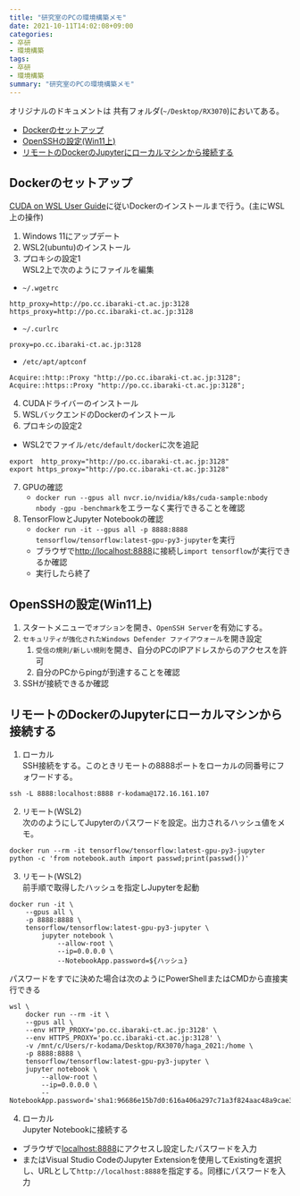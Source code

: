```yaml
---
title: "研究室のPCの環境構築メモ"
date: 2021-10-11T14:02:08+09:00
categories:
- 卒研
- 環境構築
tags:
- 卒研
- 環境構築
summary: "研究室のPCの環境構築メモ"
---
```

オリジナルのドキュメントは
共有フォルダ(`~/Desktop/RX3070`)においてある。


 - [Dockerのセットアップ](#dockerのセットアップ)
 - [OpenSSHの設定(Win11上)](#opensshの設定win11上)
 - [リモートのDockerのJupyterにローカルマシンから接続する](#リモートのdockerのjupyterにローカルマシンから接続する)

## Dockerのセットアップ
[CUDA on WSL User Guide](https://docs.nvidia.com/cuda/wsl-user-guide/index.html)に従いDockerのインストールまで行う。(主にWSL上の操作)
1. Windows 11にアップデート
2. WSL2(ubuntu)のインストール
3. プロキシの設定1  
WSL2上で次のようにファイルを編集
- `~/.wgetrc`

```
http_proxy=http://po.cc.ibaraki-ct.ac.jp:3128
https_proxy=http://po.cc.ibaraki-ct.ac.jp:3128
```
- `~/.curlrc`

```
proxy=po.cc.ibaraki-ct.ac.jp:3128
```

- `/etc/apt/aptconf`  

```
Acquire::http::Proxy "http://po.cc.ibaraki-ct.ac.jp:3128";
Acquire::https::Proxy "http://po.cc.ibaraki-ct.ac.jp:3128";
```

4. CUDAドライバーのインストール
5. WSLバックエンドのDockerのインストール
6. プロキシの設定2  
- WSL2でファイル`/etc/default/docker`に次を追記  

```
export  http_proxy="http://po.cc.ibaraki-ct.ac.jp:3128"
export https_proxy="http://po.cc.ibaraki-ct.ac.jp:3128"
```
7. GPUの確認
    - `docker run --gpus all nvcr.io/nvidia/k8s/cuda-sample:nbody nbody -gpu -benchmark`をエラーなく実行できることを確認
8. TensorFlowとJupyter Notebookの確認
    - `docker run -it --gpus all -p 8888:8888 tensorflow/tensorflow:latest-gpu-py3-jupyter`を実行
    - ブラウザで[http://localhost:8888](http://localhost:8888)に接続し`import tensorflow`が実行できるか確認
    - 実行したら終了

 
## OpenSSHの設定(Win11上)
1. スタートメニューで`オプション`を開き、`OpenSSH Server`を有効にする。
2. `セキュリティが強化されたWindows Defender ファイアウォール`を開き設定
    1. `受信の規則/新しい規則`を開き、自分のPCのIPアドレスからのアクセスを許可
    2. 自分のPCからpingが到達することを確認
3. SSHが接続できるか確認

## リモートのDockerのJupyterにローカルマシンから接続する  
1. ローカル  
SSH接続をする。このときリモートの8888ポートをローカルの同番号にフォワードする。
```
ssh -L 8888:localhost:8888 r-kodama@172.16.161.107
```
2. リモート(WSL2)  
次ののようにしてJupyterのパスワードを設定。出力されるハッシュ値をメモ。
```
docker run --rm -it tensorflow/tensorflow:latest-gpu-py3-jupyter  python -c 'from notebook.auth import passwd;print(passwd())'
```

3. リモート(WSL2)  
前手順で取得したハッシュを指定しJupyterを起動
```
docker run -it \ 
    --gpus all \
    -p 8888:8888 \
    tensorflow/tensorflow:latest-gpu-py3-jupyter \
        jupyter notebook \
            --allow-root \
            --ip=0.0.0.0 \
            --NotebookApp.password=${ハッシュ}
```
パスワードをすでに決めた場合は次のようにPowerShellまたはCMDから直接実行できる
```
wsl \
    docker run --rm -it \
    --gpus all \
    --env HTTP_PROXY='po.cc.ibaraki-ct.ac.jp:3128' \
    --env HTTPS_PROXY='po.cc.ibaraki-ct.ac.jp:3128' \
    -v /mnt/c/Users/r-kodama/Desktop/RX3070/haga_2021:/home \
    -p 8888:8888 \
    tensorflow/tensorflow:latest-gpu-py3-jupyter \
    jupyter notebook \
        --allow-root \
        --ip=0.0.0.0 \
        --NotebookApp.password='sha1:96686e15b7d0:616a406a297c71a3f824aac48a9cae395639a1a2'

```

4. ローカル  
Jupyter Notebookに接続する
- ブラウザで[localhost:8888](http://localhost:8888)にアクセスし設定したパスワードを入力
- またはVisual Studio CodeのJupyter Extensionを使用してExistingを選択し、URLとして`http://localhost:8888`を指定する。同様にパスワードを入力


